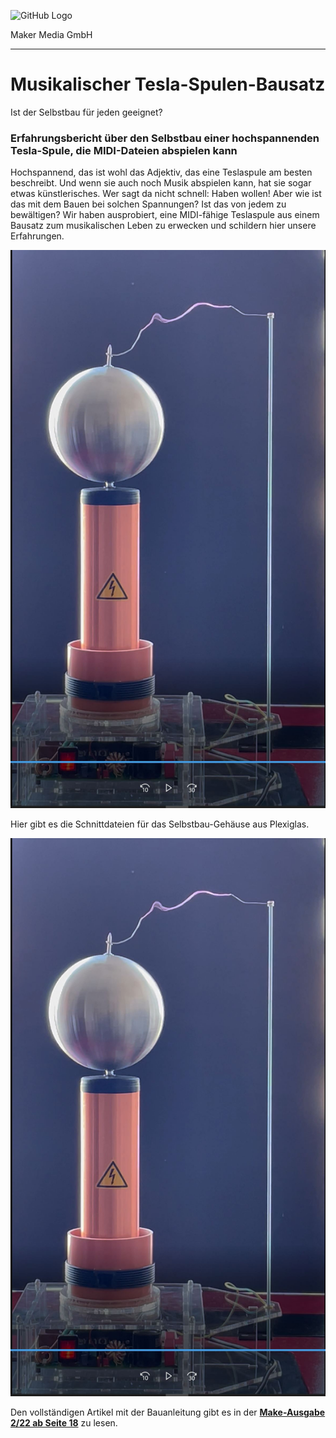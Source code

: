 ![GitHub Logo](http://www.heise.de/make/icons/make_logo.png)

Maker Media GmbH
*** 

# Musikalischer Tesla-Spulen-Bausatz
Ist der Selbstbau für jeden geeignet?

### Erfahrungsbericht über den Selbstbau einer hochspannenden Tesla-Spule, die MIDI-Dateien abspielen kann

Hochspannend, das ist wohl das Adjektiv, das eine
Teslaspule am besten beschreibt. Und wenn sie auch
noch Musik abspielen kann, hat sie sogar etwas
künstlerisches. Wer sagt da nicht schnell: Haben
wollen! Aber wie ist das mit dem Bauen bei solchen
Spannungen? Ist das von jedem zu bewältigen? Wir
haben ausprobiert, eine MIDI-fähige Teslaspule aus
einem Bausatz zum musikalischen Leben zu erwecken
und schildern hier unsere Erfahrungen.

![Picture](https://github.com/MakeMagazinDE/Teslaspule/blob/main/Aufmacher.JPG) 

Hier gibt es die Schnittdateien für das Selbstbau-Gehäuse aus Plexiglas.

![Picture](https://github.com/MakeMagazinDE/Teslaspule/blob/main/Aufmacher.JPG) 

Den vollständigen Artikel mit der Bauanleitung gibt es in der **[Make-Ausgabe 2/22 ab Seite 18](https://www.heise.de/select/make/2022/2/2126012562679556707)** zu lesen. 



